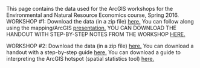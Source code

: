 This page contains the data used for the ArcGIS workshops for the Environmental and Natural Resource Economics course, Spring 2016.
WORKSHOP #1:
Download the data (in a zip file) [here.](https://drive.google.com/a/barnard.edu/file/d/0Bw_8QD4TjcqGejdnWFdvS2JyelE/view?usp=sharing)
You can follow along using the mapping/ArcGIS [presentation.](https://github.com/barnarderc/workshops/blob/master/Spring%202016/Environmental%20and%20Natural%20Resources%20Economics%20(Archibong)/%231ercgistutorial.pdf)
YOU CAN DOWNLOAD THE HANDOUT WITH STEP-BY-STEP NOTES FROM THE WORKSHOP [HERE.](https://github.com/barnarderc/workshops/blob/master/Spring%202016/Environmental%20and%20Natural%20Resources%20Economics%20(Archibong)/%231ercarcgistutorialstep-by-stepguide.pdf)

WORKSHOP #2:
Download the data (in a zip file) [here.](https://drive.google.com/a/barnard.edu/file/d/0Bw_8QD4TjcqGRWZ2b1BldW5Cd1E/view?usp=sharing)
You can download a handout with a step-by-step guide [here.](https://github.com/barnarderc/workshops/blob/master/Spring%202016/Environmental%20and%20Natural%20Resources%20Economics%20(Archibong)/erc_workshop2_guide.pdf)
You can download a guide to interpreting the ArcGIS hotspot (spatial statistics tool) [here.](https://github.com/barnarderc/workshops/blob/master/Spring%202016/Environmental%20and%20Natural%20Resources%20Economics%20(Archibong)/%232_getis_ords_g-star_and_spatial_autocorrelation_implementation_in_arcview%20(1).pdf)

